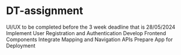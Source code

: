 # DT-assignment
  UI/UX to be completed before the 3 week deadline that is 28/05/2024
  Implement User Registration and Authentication
  Develop Frontend Components
  Integrate Mapping and Navigation APIs
  Prepare App for Deployment
